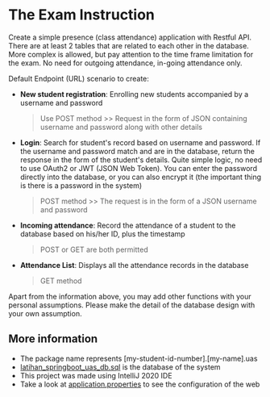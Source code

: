 # The Exam Instruction
Create a simple presence (class attendance) application with Restful API. There are at least 2 tables that are related to each other in the database. More complex is allowed, but pay attention to the time frame limitation for the exam. No need for outgoing attendance, in-going attendance only.

Default Endpoint (URL) scenario to create:

- **New student registration**: Enrolling new students accompanied by a username and password
  > Use POST method >> Request in the form of JSON containing username and password along with other details
- **Login**: Search for student's record based on username and password. If the username and password match and are in the database, return the response in the form of the student's details. Quite simple logic, no need to use OAuth2 or JWT (JSON Web Token). You can enter the password directly into the database, or you can also encrypt it (the important thing is there is a password in the system)
  > POST method >> The request is in the form of a JSON username and password
- **Incoming attendance**: Record the attendance of a student to the database based on his/her ID, plus the timestamp
  > POST or GET are both permitted
- **Attendance List**: Displays all the attendance records in the database
  > GET method

Apart from the information above, you may add other functions with your personal assumptions. Please make the detail of the database design with your own assumption.

## More information
- The package name represents [my-student-id-number].[my-name].uas
- [latihan_springboot_uas_db.sql](latihan_springboot_uas_db.sql) is the database of the system
- This project was made using IntelliJ 2020 IDE
- Take a look at [application.properties](k3517035.mrifqyabdallah.uas/src/main/resources/application.properties) to see the configuration of the web